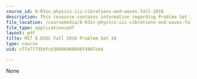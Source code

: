 ```yaml
---
course_id: 8-03sc-physics-iii-vibrations-and-waves-fall-2016
description: This resource contains information regarding Problem Set 10
file_location: /coursemedia/8-03sc-physics-iii-vibrations-and-waves-fall-2016/c77a77735dfcb3008b9600d8f4987cbd_MIT8_03SCF16_ProblemSet10.pdf
file_type: application/pdf
layout: pdf
title: MIT 8.03SC Fall 2016 Problem Set 10
type: course
uid: c77a77735dfcb3008b9600d8f4987cbd

---
```

None